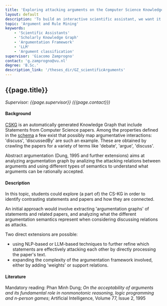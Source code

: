 ```yaml
---
title: 'Exploring attacking arguments on the Computer Science Knowledge Graphs (CSKG)'
layout: default
description: 'To build an interactive scientific assistant, we want it to be able to provide sensible argument to the user. To this aim, we plan to use an automatically generated KG to understand which related papers could provide contrasting informations '
topic: 'Argument and Rule Mining' 
keywords: 
    - 'Scientific Assistants'
    - 'Scholarly Knowledge Graph'
    - 'Argumentation Framework'
    - 'LLM'
    - 'Argument classification'
supervisor: 'Giacomo Zamprogno'  
contact: 'g.zamprogno@vu.nl'
degree: 'B.Sc.'
description_link: '/theses_dir/GZ_scientificArguments'
---
```



<!-- The informtation below doesn´t need to be adjusted. It is automatically pulled from the frontmatter-->
## {{page.title}} 
*Supervisor: {{page.supervisor}} ({{page.contact}})*

#### Background

<a href='https://scholkg.kmi.open.ac.uk/cskg/documentation.php'>CSKG</a> is an automatically generated Knowledge Graph that include Statements from Computer Science papers. Among the properties defined in the <a href='https://scholkg.kmi.open.ac.uk/cskg/ontology'>schema</a> a few exist that possibly map argumentative interactions: 'discuss', 'discussedBy' are such an example. These are obtained by crawling the papers for a variety of terms like 'debate', 'argue', 'discuss'.

Abstract argumentation (Dung, 1995 and further extensions) aims at analyzing argumentation graph by analizing the attacking relations between arguments and using different types of semantics to understand what arguments can be rationally accepted.

#### Description

In this topic, students could explore (a part of) the CS-KG in order to identify contrasting statements and papers and how they are connected.

An initial approach would involve extracting 'argumentation graphs' of statements and related papers, and analyzing what the different argumentation semantics represent when considering discussing relations as attacks.

Two direct extensions are possible:
 - using NLP-based or LLM-based techniques to further refine which statements are effectively attacking each other by directly processing the paper's text.
 - expanding the complexity of the argumentation framework involved, either by adding 'weights' or support relations.

#### Literature

Mandatory reading:
Phan Minh Dung; <i>On the acceptability of arguments and its fundamental role in nonmonotonic reasoning, logic programming and n-person games</i>; Artificial Intelligence, Volume 77, Issue 2, 1995